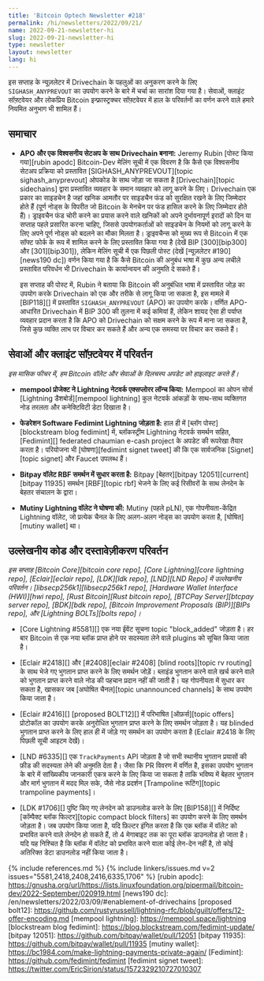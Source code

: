 ```yaml
---
title: 'Bitcoin Optech Newsletter #218'
permalink: /hi/newsletters/2022/09/21/
name: 2022-09-21-newsletter-hi
slug: 2022-09-21-newsletter-hi
type: newsletter
layout: newsletter
lang: hi
---
```

इस सप्ताह के न्यूज़लेटर में Drivechain के पहलुओं का अनुकरण करने के लिए `SIGHASH_ANYPREVOUT` का उपयोग करने के बारे में चर्चा
का सारांश दिया गया है। सेवाओं, क्लाइंट सॉफ़्टवेयर और लोकप्रिय Bitcoin इन्फ्रास्ट्रक्चर सॉफ़्टवेयर में हाल के परिवर्तनों
का वर्णन करने वाले हमारे नियमित अनुभाग भी शामिल हैं।

## समाचार

- **APO और एक विश्वसनीय सेटअप के साथ Drivechain बनाना:** Jeremy Rubin [पोस्ट किया गया][rubin apodc] Bitcoin-Dev
  मेलिंग सूची में एक विवरण है कि कैसे एक विश्वसनीय सेटअप प्रक्रिया को प्रस्तावित [SIGHASH_ANYPREVOUT][topic sighash_anyprevout]
  ओपकोड के साथ जोड़ा जा सकता है [Drivechain][topic sidechains] द्वारा प्रस्तावित व्यवहार के समान
  व्यवहार को लागू करने के लिए। Drivechain एक प्रकार का साइडचेन है जहां खनिक आमतौर पर साइडचैन फंड को
  सुरक्षित रखने के लिए जिम्मेदार होते हैं (पूर्ण नोड्स के विपरीत जो Bitcoin के मेनचेन पर फंड हासिल करने के
  लिए जिम्मेदार होते हैं)। ड्राइवचैन फंड चोरी करने का प्रयास करने वाले खनिकों को अपने दुर्भावनापूर्ण
  इरादों को दिन या सप्ताह पहले प्रसारित करना चाहिए, जिससे उपयोगकर्ताओं को साइडचेन के नियमों को
  लागू करने के लिए अपने पूर्ण नोड्स को बदलने का मौका मिलता है। ड्राइवचैन्स को मुख्य रूप से Bitcoin में एक सॉफ्ट
  फोर्क के रूप में शामिल करने के लिए प्रस्तावित किया गया है (देखें BIP [300][bip300] और [301][bip301]),
  लेकिन मेलिंग सूची में एक पिछली पोस्ट (देखें [न्यूज़लेटर #190][news190 dc]) वर्णन किया गया है कि कैसे Bitcoin
  की अनुबंध भाषा में कुछ अन्य लचीले प्रस्तावित परिवर्धन भी Drivechain के कार्यान्वयन की अनुमति दे सकते हैं।

  इस सप्ताह की पोस्ट में, Rubin ने बताया कि Bitcoin की अनुबंधित भाषा में प्रस्तावित जोड़ का उपयोग करके Drivechain को एक
  और तरीके से लागू किया जा सकता है, इस मामले में [BIP118][] में प्रस्तावित `SIGHASH_ANYPREVOUT` (APO) का उपयोग करके।
  वर्णित APO-आधारित Drivechain में BIP 300 की तुलना में कई कमियां हैं, लेकिन शायद ऐसा ही पर्याप्त व्यवहार प्रदान करता है कि APO
  को Drivechain को सक्षम करने के रूप में माना जा सकता है, जिसे कुछ व्यक्ति लाभ पर विचार कर सकते हैं और अन्य
  एक समस्या पर विचार कर सकते हैं।

## सेवाओं और क्लाइंट सॉफ़्टवेयर में परिवर्तन

*इस मासिक फीचर में, हम Bitcoin वॉलेट और सेवाओं के दिलचस्प अपडेट को हाइलाइट करते हैं।*

- **mempool प्रोजेक्ट ने Lightning नेटवर्क एक्सप्लोरर लॉन्च किया:** Mempool का ओपन सोर्स [Lightning डैशबोर्ड][mempool lightning]
  कुल नेटवर्क आंकड़ों के साथ-साथ व्यक्तिगत नोड तरलता और कनेक्टिविटी डेटा दिखाता है।

- **फेडरेशन Software Fedimint Lightning जोड़ता है:** हाल ही में [ब्लॉग पोस्ट][blockstream blog fedimint] में, ब्लॉकस्ट्रीम Lightning
  नेटवर्क समर्थन सहित, [Fedimint][] federated chaumian e-cash project के अपडेट की रूपरेखा तैयार करता है। परियोजना भी
  [घोषणा][fedimint signet tweet] की कि एक सार्वजनिक [Signet][topic signet] और Faucet उपलब्ध हैं।

- **Bitpay वॉलेट RBF समर्थन में सुधार करता है:** Bitpay [बेहतर][bitpay 12051][current][bitpay 11935] समर्थन [RBF][topic rbf]
  भेजने के लिए कई रिसीवरों के साथ लेनदेन के बेहतर संचालन के द्वारा।

- **Mutiny Lightning वॉलेट ने घोषणा की:** Mutiny (पहले pLN), एक गोपनीयता-केंद्रित Lightning वॉलेट, जो प्रत्येक चैनल के लिए अलग-अलग
  नोड्स का उपयोग करता है, [घोषित][mutiny wallet] था।

## उल्लेखनीय कोड और दस्तावेज़ीकरण परिवर्तन

*इस सप्ताह [Bitcoin Core][bitcoin core repo], [Core Lightning][core lightning repo],
[Eclair][eclair repo], [LDK][ldk repo], [LND][LND Repo] में उल्लेखनीय परिवर्तन।
[libsecp256k1][libsecp256k1 repo], [Hardware Wallet Interface (HWI)][hwi repo],
[Rust Bitcoin][Rust bitcoin repo], [BTCPay Server][btcpay server repo],
[BDK][bdk repo], [Bitcoin Improvement Proposals (BIP)][BIPs repo], और
[Lightning BOLTs][bolts repo]।*

- [Core Lightning #5581][] एक नया ईवेंट सूचना topic "block_added" जोड़ता है। हर बार Bitcoin से एक नया ब्लॉक प्राप्त होने
  पर सदस्यता लेने वाले plugins को सूचित किया जाता है।

- [Eclair #2418][] और [#2408][eclair #2408] [blind roots][topic rv routing] के साथ भेजे गए भुगतान प्राप्त करने के लिए
  समर्थन जोड़ें। ब्लाइंड भुगतान करने वाले खर्च करने वाले को भुगतान प्राप्त करने वाले नोड की पहचान प्रदान नहीं की जाती है। यह गोपनीयता में सुधार कर
  सकता है, खासकर जब [अघोषित चैनल][topic unannounced channels] के साथ उपयोग किया जाता है।

- [Eclair #2416][] [proposed BOLT12][] में परिभाषित [ऑफ़र्स][topic offers] प्रोटोकॉल का उपयोग करके अनुरोधित भुगतान प्राप्त करने के लिए समर्थन
  जोड़ता है। यह blinded भुगतान प्राप्त करने के लिए हाल ही में जोड़े गए समर्थन का उपयोग करता है (Eclair #2418 के लिए पिछली सूची आइटम देखें)।

- [LND #6335][] एक `TrackPayments` API जोड़ता है जो सभी स्थानीय भुगतान प्रयासों की फ़ीड की सदस्यता लेने की अनुमति देता है।
  जैसा कि PR विवरण में वर्णित है, इसका उपयोग भुगतान के बारे में सांख्यिकीय जानकारी एकत्र करने के लिए किया जा सकता है
  ताकि भविष्य में बेहतर भुगतान और मार्ग भुगतान में मदद मिल सके, जैसे नोड प्रदर्शन [Trampoline रूटिंग][topic trampoline payments]।

- [LDK #1706][] पुष्टि किए गए लेनदेन को डाउनलोड करने के लिए [BIP158][] में निर्दिष्ट [कॉम्पैक्ट ब्लॉक फिल्टर][topic compact block filters]
  का उपयोग करने के लिए समर्थन जोड़ता है। जब उपयोग किया जाता है, यदि फ़िल्टर इंगित करता है कि एक ब्लॉक में वॉलेट को
  प्रभावित करने वाले लेनदेन हो सकते हैं, तो 4 मेगाबाइट तक का पूरा ब्लॉक डाउनलोड हो जाता है। यदि यह
  निश्चित है कि ब्लॉक में वॉलेट को प्रभावित करने वाला कोई लेन-देन नहीं है, तो कोई अतिरिक्त डेटा
  डाउनलोड नहीं किया जाता है।

{% include references.md %}
{% include linkers/issues.md v=2 issues="5581,2418,2408,2416,6335,1706" %}
[rubin apodc]: https://gnusha.org/url/https://lists.linuxfoundation.org/pipermail/bitcoin-dev/2022-September/020919.html
[news190 dc]: /en/newsletters/2022/03/09/#enablement-of-drivechains
[proposed bolt12]: https://github.com/rustyrussell/lightning-rfc/blob/guilt/offers/12-offer-encoding.md
[mempool lightning]: https://mempool.space/lightning
[blockstream blog fedimint]: https://blog.blockstream.com/fedimint-update/
[bitpay 12051]: https://github.com/bitpay/wallet/pull/12051
[bitpay 11935]: https://github.com/bitpay/wallet/pull/11935
[mutiny wallet]: https://bc1984.com/make-lightning-payments-private-again/
[Fedimint]: https://github.com/fedimint/fedimint
[fedimint signet tweet]: https://twitter.com/EricSirion/status/1572329210727010307
